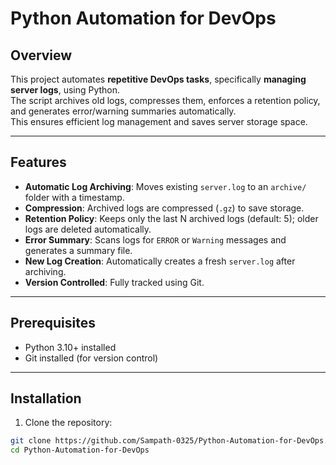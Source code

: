 # Python Automation for DevOps

## Overview
This project automates **repetitive DevOps tasks**, specifically **managing server logs**, using Python.  
The script archives old logs, compresses them, enforces a retention policy, and generates error/warning summaries automatically.  
This ensures efficient log management and saves server storage space.

---

## Features
- **Automatic Log Archiving**: Moves existing `server.log` to an `archive/` folder with a timestamp.  
- **Compression**: Archived logs are compressed (`.gz`) to save storage.  
- **Retention Policy**: Keeps only the last N archived logs (default: 5); older logs are deleted automatically.  
- **Error Summary**: Scans logs for `ERROR` or `Warning` messages and generates a summary file.  
- **New Log Creation**: Automatically creates a fresh `server.log` after archiving.  
- **Version Controlled**: Fully tracked using Git.

---

## Prerequisites
- Python 3.10+ installed
- Git installed (for version control)

---

## Installation
1. Clone the repository:
```bash
git clone https://github.com/Sampath-0325/Python-Automation-for-DevOps.git
cd Python-Automation-for-DevOps
